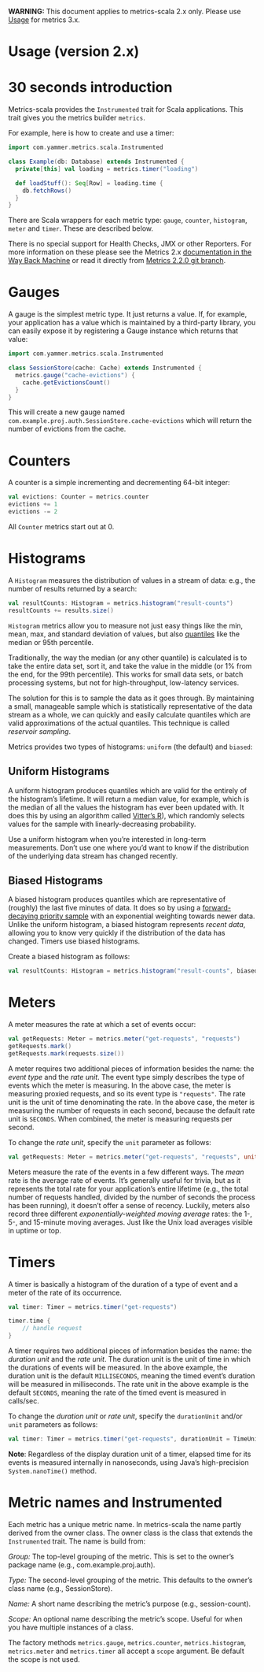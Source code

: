 **WARNING:** This document applies to metrics-scala 2.x only. Please use [Usage](/docs/Usage.md) for metrics 3.x.

# Usage (version 2.x)

# 30 seconds introduction

Metrics-scala provides the ``Instrumented`` trait for Scala applications. This
trait gives you the metrics builder `metrics`.

For example, here is how to create and use a timer:

```scala
import com.yammer.metrics.scala.Instrumented

class Example(db: Database) extends Instrumented {
  private[this] val loading = metrics.timer("loading")

  def loadStuff(): Seq[Row] = loading.time {
    db.fetchRows()
  }
}
```

There are Scala wrappers for each metric type: `gauge`, `counter`, `histogram`, `meter` and `timer`. These are described below.

There is no special support for Health Checks, JMX or other Reporters. For more information on these please see the Metrics 2.x
[documentation in the Way Back Machine](http://web.archive.org/web/20120925003800/http://metrics.codahale.com/manual/core/)
or read it directly from [Metrics 2.2.0 git branch](https://github.com/codahale/metrics/tree/v2.2.0/docs/source/manual).

# Gauges

A gauge is the simplest metric type. It just returns a value. If, for example, your application has a value which is maintained by a third-party library, you can easily expose it by registering a Gauge instance which returns that value:

```scala
import com.yammer.metrics.scala.Instrumented

class SessionStore(cache: Cache) extends Instrumented {
  metrics.gauge("cache-evictions") {
    cache.getEvictionsCount()
  }
}
```

This will create a new gauge named `com.example.proj.auth.SessionStore.cache-evictions` which will return the number of evictions from the cache.

# Counters

A counter is a simple incrementing and decrementing 64-bit integer:

```scala
val evictions: Counter = metrics.counter
evictions += 1
evictions -= 2
```

All `Counter` metrics start out at 0.

# Histograms

A `Histogram` measures the distribution of values in a stream of data: e.g., the number of results returned by a search:

```scala
val resultCounts: Histogram = metrics.histogram("result-counts")
resultCounts += results.size()
```

`Histogram` metrics allow you to measure not just easy things like the min, mean, max, and standard deviation of values, but also [quantiles](http://en.wikipedia.org/wiki/Quantile) like the median or 95th percentile.

Traditionally, the way the median (or any other quantile) is calculated is to take the entire data set, sort it, and take the value in the middle (or 1% from the end, for the 99th percentile). This works for small data sets, or batch processing systems, but not for high-throughput, low-latency services.

The solution for this is to sample the data as it goes through. By maintaining a small, manageable sample which is statistically representative of the data stream as a whole, we can quickly and easily calculate quantiles which are valid approximations of the actual quantiles. This technique is called *reservoir sampling*.

Metrics provides two types of histograms: `uniform` (the default) and `biased`:

## Uniform Histograms

A uniform histogram produces quantiles which are valid for the entirely of the histogram’s lifetime. It will return a median value, for example, which is the median of all the values the histogram has ever been updated with. It does this by using an algorithm called [Vitter’s R](http://www.cs.umd.edu/~samir/498/vitter.pdf)), which randomly selects values for the sample with linearly-decreasing probability.

Use a uniform histogram when you’re interested in long-term measurements. Don’t use one where you’d want to know if the distribution of the underlying data stream has changed recently.

## Biased Histograms

A biased histogram produces quantiles which are representative of (roughly) the last five minutes of data. It does so by using a [forward-decaying priority sample](http://www.research.att.com/people/Cormode_Graham/library/publications/CormodeShkapenyukSrivastavaXu09.pdf) with an exponential weighting towards newer data. Unlike the uniform histogram, a biased histogram represents *recent data*, allowing you to know very quickly if the distribution of the data has changed. Timers use biased histograms.

Create a biased histogram as follows:

```scala
val resultCounts: Histogram = metrics.histogram("result-counts", biased = true)
```

# Meters

A meter measures the rate at which a set of events occur:

```scala
val getRequests: Meter = metrics.meter("get-requests", "requests")
getRequests.mark()
getRequests.mark(requests.size())
```

A meter requires two additional pieces of information besides the name: the *event type* and the *rate unit*.
The event type simply describes the type of events which the meter is measuring. In the above case, the meter is measuring proxied requests, and so its event type is `"requests"`.
The rate unit is the unit of time denominating the rate. In the above case, the meter is measuring the number of requests in each second, because the default rate unit is `SECONDS`. When combined, the meter is measuring requests per second.

To change the *rate unit*, specify the `unit` parameter as follows:

```scala
val getRequests: Meter = metrics.meter("get-requests", "requests", unit = TimeUnit.MINUTES)
```

Meters measure the rate of the events in a few different ways. The *mean* rate is the average rate of events. It’s generally useful for trivia, but as it represents the total rate for your application’s entire lifetime (e.g., the total number of requests handled, divided by the number of seconds the process has been running), it doesn’t offer a sense of recency. Luckily, meters also record three different *exponentially-weighted moving average* rates: the 1-, 5-, and 15-minute moving averages. Just like the Unix load averages visible in uptime or top.

# Timers

A timer is basically a histogram of the duration of a type of event and a meter of the rate of its occurrence.

```scala
val timer: Timer = metrics.timer("get-requests")

timer.time {
    // handle request
}
```

A timer requires two additional pieces of information besides the name: the *duration unit* and the *rate unit*. The duration unit is the unit of time in which the durations of events will be measured. In the above example, the duration unit is the default `MILLISECONDS`, meaning the timed event’s duration will be measured in milliseconds. The rate unit in the above example is the default `SECONDS`, meaning the rate of the timed event is measured in calls/sec.

To change the *duration unit* or *rate unit*, specify the `durationUnit` and/or `unit` parameters as follows:

```scala
val timer: Timer = metrics.timer("get-requests", durationUnit = TimeUnit.SECONDS, unit = TimeUnit.MINUTES)
```

**Note**: Regardless of the display duration unit of a timer, elapsed time for its events is measured internally in nanoseconds, using Java’s high-precision `System.nanoTime()` method.

# Metric names and Instrumented

Each metric has a unique metric name. In metrics-scala the name partly derived from the owner class. The owner class is the class that extends the `Instrumented` trait. The name is build from:

*Group:* The top-level grouping of the metric. This is set to the owner’s package name (e.g., com.example.proj.auth).

*Type:* The second-level grouping of the metric. This defaults to the owner’s class name (e.g., SessionStore).

*Name:* A short name describing the metric’s purpose (e.g., session-count).

*Scope:* An optional name describing the metric’s scope. Useful for when you have multiple instances of a class.

The factory methods `metrics.gauge`, `metrics.counter`, `metrics.histogram`, `metrics.meter` and `metrics.timer` all accept a `scope` argument. Be default the scope is not used.

